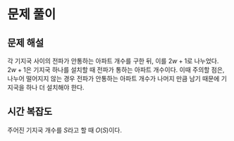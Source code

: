 # 문제 풀이

## 문제 해설

각 기지국 사이의 전파가 안통하는 아파트 개수를 구한 뒤, 이를 $2w + 1$로 나누었다. $2w + 1$은 기지국 하나를 설치할 때 전파가 통하는 아파트 개수이다. 이때 주의할 점은, 나누어 떨어지지 않는 경우 전파가 안통하는 아파트 개수가 나머지 만큼 남기 때문에 기지국을 하나 더 설치해야 한다.

## 시간 복잡도

주어진 기지국 개수를 $S$라고 할 때 $O(S)$이다.